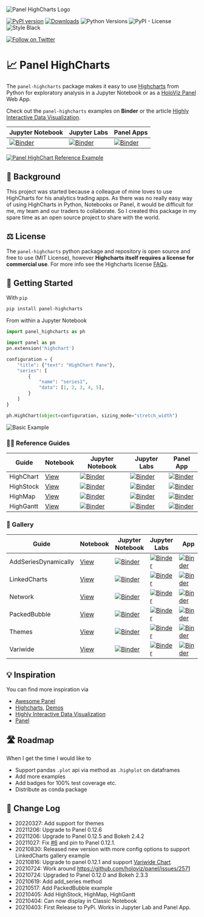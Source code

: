 ![Panel HighCharts Logo](https://raw.githubusercontent.com/MarcSkovMadsen/panel-highcharts/main/assets/images/panel-highcharts-logo.png)

[![PyPI version](https://badge.fury.io/py/panel-sketch.svg)](https://pypi.org/project/panel-highcharts/) [![Downloads](https://pepy.tech/badge/panel-highcharts/month)](https://pepy.tech/project/panel-highcharts) ![Python Versions](https://img.shields.io/badge/python-3.6%20%7C%203.7%20%7C%203.8%20%7C%203.9-blue) ![PyPI - License](https://img.shields.io/pypi/l/panel-highcharts) ![Style Black](https://warehouse-camo.ingress.cmh1.psfhosted.org/fbfdc7754183ecf079bc71ddeabaf88f6cbc5c00/68747470733a2f2f696d672e736869656c64732e696f2f62616467652f636f64652532307374796c652d626c61636b2d3030303030302e737667)

[![Follow on Twitter](https://img.shields.io/twitter/follow/MarcSkovMadsen.svg?style=social)](https://twitter.com/MarcSkovMadsen)

# &#128200; Panel HighCharts

The `panel-highcharts` package makes it easy to use [Highcharts](https://www.highcharts.com/) from Python for exploratory analysis in a Jupyter Notebook or as a [HoloViz Panel](https://panel.holoviz.org) Web App.

Check out the `panel-highcharts` examples on **Binder** or the article [Highly Interactive Data Visualization](https://towardsdatascience.com/highly-interactive-data-visualization-cd3a9b082370).

| Jupyter Notebook | Jupyter Labs | Panel Apps |
| - | - | - |
| [![Binder](https://mybinder.org/badge_logo.svg)](https://mybinder.org/v2/gh/marcskovmadsen/panel-highcharts/HEAD?filepath=examples) | [![Binder](https://mybinder.org/badge_logo.svg)](https://mybinder.org/v2/gh/marcskovmadsen/panel-highcharts/HEAD?urlpath=lab/tree/examples) | [![Binder](https://mybinder.org/badge_logo.svg)](https://mybinder.org/v2/gh/marcskovmadsen/panel-highcharts/HEAD?urlpath=panel) |

[<img src="https://raw.githubusercontent.com/MarcSkovMadsen/panel-highcharts/main/assets/images/panel-highcharts-binder.gif" alt="Panel HighChart Reference Example" style="max-width:100%;">](https://mybinder.org/v2/gh/marcskovmadsen/panel-highcharts/HEAD?urlpath=lab/tree/examples/HighChart.ipynb)



## 🏁 Background

This project was started because a colleague of mine loves to use HighCharts for his analytics trading apps. As there was no really easy way of using HighCharts in Python, Notebooks or Panel, it would be difficult for me, my team and our traders to collaborate. So I created this package in my spare time as an open source project to share with the world.

## ⚖️ License

The `panel-highcharts` python package and repository is open source and free to use (MIT License), however **Highcharts itself requires a license for commercial use**. For more info see the Highcharts license [FAQs](https://shop.highsoft.com/faq).

## 🏃 Getting Started

With `pip`

```bash
pip install panel-highcharts
```

From within a Jupyter Notebook

```python
import panel_highcharts as ph

import panel as pn
pn.extension('highchart')
```

```python
configuration = {
    "title": {"text": "HighChart Pane"},
    "series": [
        {
            "name": "series1",
            "data": [1, 2, 3, 4, 5],
        }
    ]
}
```

```python
ph.HighChart(object=configuration, sizing_mode="stretch_width")
```

![Basic Example](https://raw.githubusercontent.com/MarcSkovMadsen/panel-highcharts/main/assets/images/panel-highcharts-basic-example.png)

### 👩‍🏫 Reference Guides

| Guide | Notebook | Jupyter Notebook | Jupyter Labs | Panel App |
| - | - | - | - | - |
| HighChart | [View](https://github.com/MarcSkovMadsen/panel-highcharts/blob/main/examples/HighChart.ipynb) | [![Binder](https://mybinder.org/badge_logo.svg)](https://mybinder.org/v2/gh/marcskovmadsen/panel-highcharts/HEAD?filepath=examples/HighChart.ipynb) | [![Binder](https://mybinder.org/badge_logo.svg)](https://mybinder.org/v2/gh/marcskovmadsen/panel-highcharts/HEAD?urlpath=lab/tree/examples/HighChart.ipynb) | [![Binder](https://mybinder.org/badge_logo.svg)](https://mybinder.org/v2/gh/marcskovmadsen/panel-highcharts/HEAD?urlpath=panel/HighChart) |
| HighStock | [View](https://github.com/MarcSkovMadsen/panel-highcharts/blob/main/examples/HighStock.ipynb) | [![Binder](https://mybinder.org/badge_logo.svg)](https://mybinder.org/v2/gh/marcskovmadsen/panel-highcharts/HEAD?filepath=examples/HighStock.ipynb) | [![Binder](https://mybinder.org/badge_logo.svg)](https://mybinder.org/v2/gh/marcskovmadsen/panel-highcharts/HEAD?urlpath=lab/tree/examples/HighStock.ipynb) | [![Binder](https://mybinder.org/badge_logo.svg)](https://mybinder.org/v2/gh/marcskovmadsen/panel-highcharts/HEAD?urlpath=panel/HighStock) |
| HighMap | [View](https://github.com/MarcSkovMadsen/panel-highcharts/blob/main/examples/HighMap.ipynb) | [![Binder](https://mybinder.org/badge_logo.svg)](https://mybinder.org/v2/gh/marcskovmadsen/panel-highcharts/HEAD?filepath=examples/HighMap.ipynb) | [![Binder](https://mybinder.org/badge_logo.svg)](https://mybinder.org/v2/gh/marcskovmadsen/panel-highcharts/HEAD?urlpath=lab/tree/examples/HighMap.ipynb) | [![Binder](https://mybinder.org/badge_logo.svg)](https://mybinder.org/v2/gh/marcskovmadsen/panel-highcharts/HEAD?urlpath=panel/HighMap) |
| HighGantt | [View](https://github.com/MarcSkovMadsen/panel-highcharts/blob/main/examples/HighGantt.ipynb) | [![Binder](https://mybinder.org/badge_logo.svg)](https://mybinder.org/v2/gh/marcskovmadsen/panel-highcharts/HEAD?filepath=examples/HighGantt.ipynb) | [![Binder](https://mybinder.org/badge_logo.svg)](https://mybinder.org/v2/gh/marcskovmadsen/panel-highcharts/HEAD?urlpath=lab/tree/examples/HighGantt.ipynb) | [![Binder](https://mybinder.org/badge_logo.svg)](https://mybinder.org/v2/gh/marcskovmadsen/panel-highcharts/HEAD?urlpath=panel/HighGantt) |

### 🎨 Gallery

| Guide | Notebook | Jupyter Notebook | Jupyter Labs | App | App
| - | - | - | - |- | - |
| AddSeriesDynamically | [View](https://github.com/MarcSkovMadsen/panel-highcharts/blob/main/examples/AddSeriesDynamically.ipynb) | [![Binder](https://mybinder.org/badge_logo.svg)](https://mybinder.org/v2/gh/marcskovmadsen/panel-highcharts/HEAD?filepath=examples/AddSeriesDynamically.ipynb) | [![Binder](https://mybinder.org/badge_logo.svg)](https://mybinder.org/v2/gh/marcskovmadsen/panel-highcharts/HEAD?urlpath=lab/tree/examples/AddSeriesDynamically.ipynb) | [![Binder](https://mybinder.org/badge_logo.svg)](https://mybinder.org/v2/gh/marcskovmadsen/panel-highcharts/HEAD?urlpath=panel/AddSeriesDynamically) | |
| LinkedCharts | [View](https://github.com/MarcSkovMadsen/panel-highcharts/blob/main/examples/LinkedCharts.ipynb) | [![Binder](https://mybinder.org/badge_logo.svg)](https://mybinder.org/v2/gh/marcskovmadsen/panel-highcharts/HEAD?filepath=examples/LinkedCharts.ipynb) | [![Binder](https://mybinder.org/badge_logo.svg)](https://mybinder.org/v2/gh/marcskovmadsen/panel-highcharts/HEAD?urlpath=lab/tree/examples/LinkedCharts.ipynb) | [![Binder](https://mybinder.org/badge_logo.svg)](https://mybinder.org/v2/gh/marcskovmadsen/panel-highcharts/HEAD?urlpath=panel/LinkedCharts) | |
| Network | [View](https://github.com/MarcSkovMadsen/panel-highcharts/blob/main/examples/Network.ipynb) | [![Binder](https://mybinder.org/badge_logo.svg)](https://mybinder.org/v2/gh/marcskovmadsen/panel-highcharts/HEAD?filepath=examples/Network.ipynb) | [![Binder](https://mybinder.org/badge_logo.svg)](https://mybinder.org/v2/gh/marcskovmadsen/panel-highcharts/HEAD?urlpath=lab/tree/examples/Network.ipynb) | [![Binder](https://mybinder.org/badge_logo.svg)](https://mybinder.org/v2/gh/marcskovmadsen/panel-highcharts/HEAD?urlpath=panel/Network) | [Awesome Panel](https://awesome-panel.org/highcharts-network) |
| PackedBubble | [View](https://github.com/MarcSkovMadsen/panel-highcharts/blob/main/examples/PackedBubble.ipynb) | [![Binder](https://mybinder.org/badge_logo.svg)](https://mybinder.org/v2/gh/marcskovmadsen/panel-highcharts/HEAD?filepath=examples/PackedBubble.ipynb) | [![Binder](https://mybinder.org/badge_logo.svg)](https://mybinder.org/v2/gh/marcskovmadsen/panel-highcharts/HEAD?urlpath=lab/tree/examples/PackedBubble.ipynb) | [![Binder](https://mybinder.org/badge_logo.svg)](https://mybinder.org/v2/gh/marcskovmadsen/panel-highcharts/HEAD?urlpath=panel/PackedBubble) | |
| Themes | [View](https://github.com/MarcSkovMadsen/panel-highcharts/blob/main/examples/Themes.ipynb) | [![Binder](https://mybinder.org/badge_logo.svg)](https://mybinder.org/v2/gh/marcskovmadsen/panel-highcharts/HEAD?filepath=examples/Themes.ipynb) | [![Binder](https://mybinder.org/badge_logo.svg)](https://mybinder.org/v2/gh/marcskovmadsen/panel-highcharts/HEAD?urlpath=lab/tree/examples/Themes.ipynb) | [![Binder](https://mybinder.org/badge_logo.svg)](https://mybinder.org/v2/gh/marcskovmadsen/panel-highcharts/HEAD?urlpath=panel/Themes) | |
| Variwide | [View](https://github.com/MarcSkovMadsen/panel-highcharts/blob/main/examples/Variwide.ipynb) | [![Binder](https://mybinder.org/badge_logo.svg)](https://mybinder.org/v2/gh/marcskovmadsen/panel-highcharts/HEAD?filepath=examples/Variwide.ipynb) | [![Binder](https://mybinder.org/badge_logo.svg)](https://mybinder.org/v2/gh/marcskovmadsen/panel-highcharts/HEAD?urlpath=lab/tree/examples/Variwide.ipynb) | [![Binder](https://mybinder.org/badge_logo.svg)](https://mybinder.org/v2/gh/marcskovmadsen/panel-highcharts/HEAD?urlpath=panel/Variwide) | |

## 💡 Inspiration

You can find more inspiration via

- [Awesome Panel](https://awesome-panel.org)
- [Highcharts](https://www.highcharts.com), [Demos](https://www.highcharts.com/demo)
- [Highly Interactive Data Visualization](https://towardsdatascience.com/highly-interactive-data-visualization-cd3a9b082370)
- [Panel](https://panel.holoviz.org)

## 🛣️ Roadmap

When I get the time I would like to

- Support pandas `.plot` api via method as `.highplot` on dataframes
- Add more examples
- Add badges for 100% test coverage etc.
- Distribute as conda package

## 📰 Change Log

- 20220327: Add support for themes
- 20211206: Upgrade to Panel 0.12.6
- 20211206: Upgrade to Panel 0.12.5 and Bokeh 2.4.2
- 20211027: Fix [#6](https://github.com/MarcSkovMadsen/panel-highcharts/issues/6) and pin to Panel 0.12.1.
- 20210830: Released new version with more config options to support LinkedCharts gallery example
- 20210816: Upgrade to panel 0.12.1 and support [Variwide Chart](https://github.com/MarcSkovMadsen/panel-highcharts/issues/4)
- 20210724: Work around https://github.com/holoviz/panel/issues/2571
- 20210724: Upgraded to Panel 0.12.0 and Bokeh 2.3.3
- 20210619: Add add_series method
- 20210517: Add PackedBubble example
- 20210405: Add HighStock, HighMap, HighGantt
- 20210404: Can now display in Classic Notebook
- 20210403: First Release to PyPi. Works in Jupyter Lab and Panel App.
